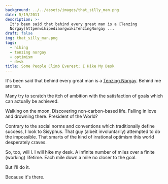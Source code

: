 ```yaml
---
background: ../../assets/images/that_silly_man.png
date: 5/19/2011
description: >-
  It's been said that behind every great man is a [Tenzing
  Norgay]httpenwikipediaorgwikiTenzingNorgay ...
draft: false
img: that_silly_man.png
tags:
  - hiking
  - tenzing norgay
  - optimism
  - desk
title: Some People Climb Everest; I Hike My Desk
---
```


It's been said that behind every great man is a [Tenzing Norgay](http://en.wikipedia.org/wiki/Tenzing_Norgay). Behind me are ten.

Many try to scratch the itch of ambition with the satisfaction of goals which can actually be achieved.

Walking on the moon.
Discovering non-carbon-based life.
Falling in love and drowning there.
President of the World?

Contrary to the social norms and conventions which traditionally define success, I look to Sisyphus. That guy (albeit involuntarily) attempted to do the impossible. That smarts of the kind of irrational optimism this world desperately craves.

So, too, will I. I will hike my desk. A infinite number of miles over a finite (working) lifetime. Each mile down a mile no closer to the goal.

But I'll do it.

Because it's there.
